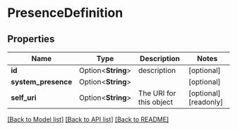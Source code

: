 # PresenceDefinition

## Properties

Name | Type | Description | Notes
------------ | ------------- | ------------- | -------------
**id** | Option<**String**> | description | [optional]
**system_presence** | Option<**String**> |  | [optional]
**self_uri** | Option<**String**> | The URI for this object | [optional][readonly]

[[Back to Model list]](../README.md#documentation-for-models) [[Back to API list]](../README.md#documentation-for-api-endpoints) [[Back to README]](../README.md)


